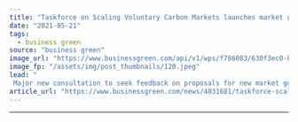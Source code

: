 ```yaml
---
title: "Taskforce on Scaling Voluntary Carbon Markets launches market governance consultation"
date: "2021-05-21"
tags: 
  - business green
source: "business green"
image_url: "https://www.businessgreen.com/api/v1/wps/f786083/630f3ec0-b017-4cc5-acb6-1149050c8ee0/3/mark-carney-2016-3-185x114.jpeg"
image_fp: "/assets/img/post_thumbnails/120.jpeg"
lead: "
 Major new consultation to seek feedback on proposals for new market governance body, legal principles, and measures to ensure carbon credit integrity ..."
article_url: "https://www.businessgreen.com/news/4031681/taskforce-scaling-voluntary-carbon-markets-launches-market-governance-consultation"
---
```


---
